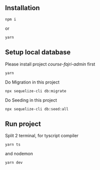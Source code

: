 ## Installation

```
npm i
```
or
```
yarn
````

## Setup local database
Please install project *course-fajri-admin* first
```
yarn
```

Do Migration in this project
```
npx sequelize-cli db:migrate
```

Do Seeding in this project
```
npx sequelize-cli db:seed:all
```

## Run project
Split 2 terminal, for tyscript compiler
```
yarn ts
```
and nodemon
```
yarn dev
```
